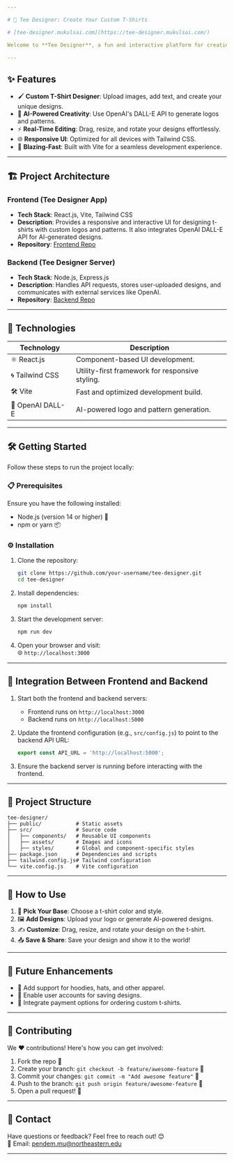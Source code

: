 ```yaml
---

# 🎨 Tee Designer: Create Your Custom T-Shirts

# [tee-designer.mukulsai.com](https://tee-designer.mukulsai.com/)

Welcome to **Tee Designer**, a fun and interactive platform for creating personalized t-shirt designs! Design your dream t-shirt with custom logos, AI-generated patterns, and more. 🚀

---
```


## ✨ Features

- 🖌️ **Custom T-Shirt Designer**: Upload images, add text, and create your unique designs.
- 🤖 **AI-Powered Creativity**: Use OpenAI's DALL-E API to generate logos and patterns.
- ⚡ **Real-Time Editing**: Drag, resize, and rotate your designs effortlessly.
- 🌐 **Responsive UI**: Optimized for all devices with Tailwind CSS.
- 🚀 **Blazing-Fast**: Built with Vite for a seamless development experience.

---
## 🏗️ Project Architecture

### Frontend (Tee Designer App)
- **Tech Stack**: React.js, Vite, Tailwind CSS
- **Description**: Provides a responsive and interactive UI for designing t-shirts with custom logos and patterns. It also integrates OpenAI DALL-E API for AI-generated designs.
- **Repository**: [Frontend Repo](https://github.com/MukulSaiPendem/tee-designer)

### Backend (Tee Designer Server)
- **Tech Stack**: Node.js, Express.js
- **Description**: Handles API requests, stores user-uploaded designs, and communicates with external services like OpenAI.
- **Repository**: [Backend Repo](https://github.com/MukulSaiPendem/tee-designer-server)

---

## 🔧 Technologies

| Technology    | Description                             |
|---------------|-----------------------------------------|
| ⚛️ React.js   | Component-based UI development.         |
| 🌀 Tailwind CSS | Utility-first framework for responsive styling. |
| 🛠️ Vite       | Fast and optimized development build.   |
| 🧠 OpenAI DALL-E | AI-powered logo and pattern generation. |

---

## 🛠️ Getting Started

Follow these steps to run the project locally:

### 📋 Prerequisites

Ensure you have the following installed:

- Node.js (version 14 or higher) 🌟
- npm or yarn 📦

### ⚙️ Installation

1. Clone the repository:  
   ```bash
   git clone https://github.com/your-username/tee-designer.git
   cd tee-designer
   ```

2. Install dependencies:  
   ```bash
   npm install
   ```

3. Start the development server:  
   ```bash
   npm run dev
   ```

4. Open your browser and visit:  
   🌐 `http://localhost:3000`

---

## 🔄 Integration Between Frontend and Backend

1. Start both the frontend and backend servers:
   - Frontend runs on `http://localhost:3000`
   - Backend runs on `http://localhost:5000` 
   
2. Update the frontend configuration (e.g., `src/config.js`) to point to the backend API URL:
   ```javascript
   export const API_URL = 'http://localhost:5000';
   ```

3. Ensure the backend server is running before interacting with the frontend.

---


## 📂 Project Structure

```
tee-designer/
├── public/           # Static assets
├── src/              # Source code
│   ├── components/   # Reusable UI components
│   ├── assets/       # Images and icons
│   ├── styles/       # Global and component-specific styles
├── package.json      # Dependencies and scripts
├── tailwind.config.js# Tailwind configuration
└── vite.config.js    # Vite configuration
```

---

## 🚀 How to Use

1. 👕 **Pick Your Base**: Choose a t-shirt color and style.
2. 🖼️ **Add Designs**: Upload your logo or generate AI-powered designs.
3. ✍️ **Customize**: Drag, resize, and rotate your design on the t-shirt.
4. 📤 **Save & Share**: Save your design and show it to the world!

---

## 🌟 Future Enhancements

- 👚 Add support for hoodies, hats, and other apparel.
- 💾 Enable user accounts for saving designs.
- 🛒 Integrate payment options for ordering custom t-shirts.

---

## 🤝 Contributing

We ❤️ contributions! Here's how you can get involved:

1. Fork the repo 🍴
2. Create your branch: `git checkout -b feature/awesome-feature` 🌿
3. Commit your changes: `git commit -m "Add awesome feature"` 📝
4. Push to the branch: `git push origin feature/awesome-feature` 🚀
5. Open a pull request! 🎉

---

## 💬 Contact

Have questions or feedback? Feel free to reach out! 😊  
📧 Email: [pendem.mu@northeastern.edu](mailto:pendem.mu@northeastern.edu)  

<!--🌐 Website: [Your Portfolio](https://yourportfolio.com)  -->

---

